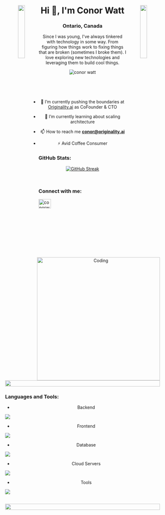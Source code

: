 <div style="background-color: black>
<img src="https://assets-global.website-files.com/63ee996e404f6475c7b177b3/63fe210426be5cd811593680_whitelogo-2x.webp" withd="100%" align="center"/>
<img align="left" src="https://user-images.githubusercontent.com/65187002/144930161-2f783401-8d27-4fdf-a2f7-cc0ba32f1f1f.gif" width="21%" style="display:inline;"><img align="right" src="https://user-images.githubusercontent.com/65187002/144930161-2f783401-8d27-4fdf-a2f7-cc0ba32f1f1f.gif" width="21%" style="display:inline;">

<h1 align="center">Hi 👋, I'm Conor Watt</h1>
<h3 align="center">Ontario, Canada</h3>
<p align="center">Since I was young, I've always tinkered with technology in some way. From figuring how things work to fixing things that are broken (sometimes I broke them). I love exploring new technologies and leveraging them to build cool things.</p>
<p align="center"> 
 <img src="https://komarev.com/ghpvc/?username=conorwatt1&label=Profile%20views&color=0e75b6&style=flat" alt="conor watt" /> 
</p>

<br>

<img align="right" alt="Coding" width="400" src="https://user-images.githubusercontent.com/74038190/229223263-cf2e4b07-2615-4f87-9c38-e37600f8381a.gif">
<br><br>

- 🔭 I’m currently pushing the boundaries at <a href="https://originality.ai">Originality.ai</a> as CoFounder & CTO

- 🌱 I’m currently learning about scaling architecture

- 📫 How to reach me **conor@originality.ai**

- ⚡ Avid Coffee Consumer

<h3 align="left">GitHub Stats:</h3>
<div align="center">

[![GitHub Streak](https://streak-stats.demolab.com/?user=conorwatt1&theme=midnight-purple)](https://git.io/streak-stats)

<br>
<h3 align="left">Connect with me:</h3>
<p align="left">
<a href="https://linkedin.com/in/conorwatt" target="blank"><img align="center" src="https://raw.githubusercontent.com/conorwatt1/github-profile-readme-generator/master/src/images/icons/Social/linked-in-alt.svg" alt="conorwatt1" height="30" width="40" /></a>
</p>
<br>

<img src="https://i.imgur.com/dBaSKWF.gif" height="20" width="100%">

<h3 align="left">Languages and Tools:</h3>

- Backend
<p align="left">
  <a href="https://skillicons.dev">
    <img src="https://skillicons.dev/icons?i=php,laravel,python" />
  </a>
</p>

- Frontend
<p align="left">
  <a href="https://skillicons.dev">
    <img src="https://skillicons.dev/icons?i=vuejs,js,vuetify" />
  </a>
</p>

- Database
<p align="left">
  <a href="https://skillicons.dev">
    <img src="https://skillicons.dev/icons?i=mysql,postgresql" />
  </a>
</p>

- Cloud Servers
<p align="left">
  <a href="https://skillicons.dev">
    <img src="https://skillicons.dev/icons?i=aws,cloudflare" />
  </a>
</p>

- Tools
<p align="left">
  <a href="https://skillicons.dev">
    <img src="https://skillicons.dev/icons?i=git,github,docker,vscode,postman,linux" />
  </a>
</p>

<br/>

<img src="https://i.imgur.com/dBaSKWF.gif" height="20" width="100%">


</div>

